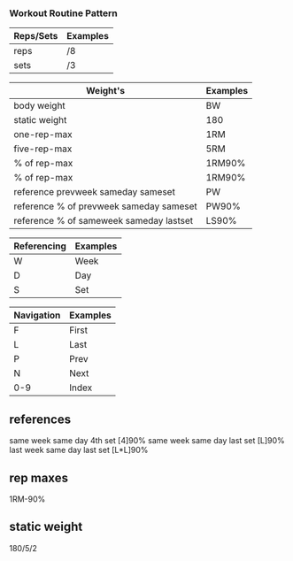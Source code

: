 

### Workout Routine Pattern

| Reps/Sets | Examples |
|---|---|
| reps | /8 |
| sets | /3 |


| Weight's | Examples |
|---|---|
| body weight | BW |
| static weight | 180 |
| one-rep-max | 1RM |
| five-rep-max | 5RM |
| % of rep-max | 1RM90% |
| % of rep-max | 1RM90% |
| reference prevweek sameday sameset | PW |
| reference % of prevweek sameday sameset | PW90% |
| reference % of sameweek sameday lastset | LS90% |


| Referencing | Examples | 
|---|---|
| W | Week |
| D | Day |
| S | Set |


| Navigation | Examples | 
|---|---|
| F | First |
| L | Last |
| P | Prev |
| N | Next |
| 0-9 | Index |

references
---
same week same day 4th set  [4]90%
same week same day last set [L]90%
last week same day last set [L*L]90%

rep maxes
---
1RM-90%

static weight
---
180/5/2

